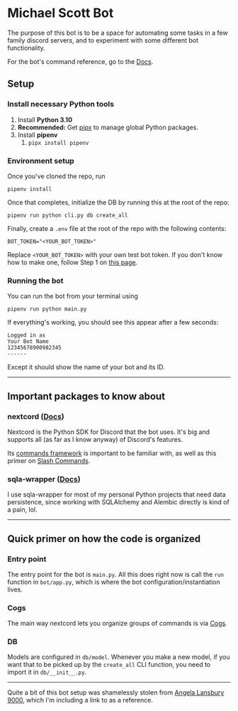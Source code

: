 # Michael Scott Bot

The purpose of this bot is to be a space for automating some tasks in a few family discord servers, and to experiment with some different bot functionality.

For the bot's command reference, go to the [Docs](./docs/).

## Setup

### Install necessary Python tools

1. Install **Python 3.10**
2. **Recommended:** Get [pipx](https://pypa.github.io/pipx/) to manage global Python packages.
3. Install **pipenv**
   1. `pipx install pipenv`

### Environment setup

Once you've cloned the repo, run

```shell
pipenv install
```

Once that completes, initialize the DB by running this at the root of the repo:

```shell
pipenv run python cli.py db create_all
```

Finally, create a `.env` file at the root of the repo with the following contents:

```shell
BOT_TOKEN="<YOUR_BOT_TOKEN>"
```

Replace `<YOUR_BOT_TOKEN>` with your own test bot token. If you don't know how
to make one, follow Step 1 on [this page](https://discord.com/developers/docs/getting-started#step-1-creating-an-app).

### Running the bot

You can run the bot from your terminal using

```shell
pipenv run python main.py
```

If everything's working, you should see this appear after a few seconds:

```shell
Logged in as
Your Bot Name
12345678900982345
------
```

Except it should show the name of your bot and its ID.

---

## Important packages to know about

### nextcord ([Docs](https://docs.nextcord.dev/en/stable/index.html))

Nextcord is the Python SDK for Discord that the bot uses. It's big and supports
all (as far as I know anyway) of Discord's features.

Its [commands framework](https://docs.nextcord.dev/en/stable/ext/commands/index.html) is
important to be familiar with, as well as this primer on [Slash Commands](https://docs.nextcord.dev/en/stable/interactions.html).

### sqla-wrapper ([Docs](https://sqla-wrapper.scaletti.dev/))

I use sqla-wrapper for most of my personal Python projects that need data persistence,
since working with SQLAlchemy and Alembic directly is kind of a pain, lol.

---

## Quick primer on how the code is organized

### Entry point

The entry point for the bot is `main.py`. All this does right now is call the `run`
function in `bot/app.py`, which is where the bot configuration/instantiation
lives.

### Cogs

The main way nextcord lets you organize groups of commands is via [Cogs](https://docs.nextcord.dev/en/stable/ext/commands/cogs.html).

### DB

Models are configured in `db/model`. Whenever you make a new model, if you want
that to be picked up by the `create_all` CLI function, you need to import it in
`db/__init__.py`.

---

Quite a bit of this bot setup was shamelessly stolen from [Angela Lansbury 9000](https://github.com/calebdinsmore/angela-lansbury-9000), which I'm including a link to as a reference.
